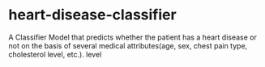 # heart-disease-classifier
A Classifier Model that predicts whether the patient has a heart disease or not on the basis of several medical attributes(age, sex, chest pain type, cholesterol level, etc.). level
